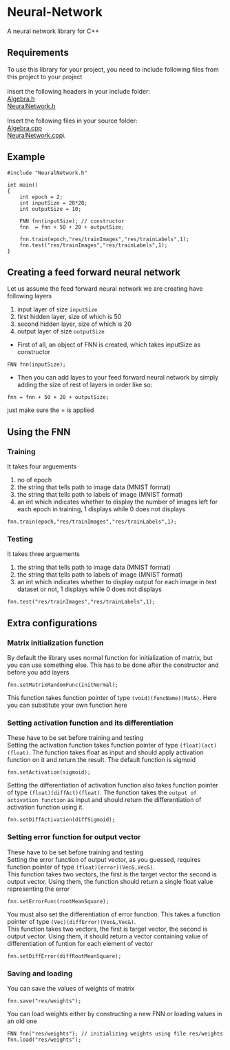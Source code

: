 # Neural-Network
A neural network library for C++
## Requirements
To use this library for your project, you need to include following files from this project to your project\
\
Insert the following headers in your include folder:\
[Algebra.h](incsrc/Algebra.h)\
[NeuralNetwork.h](incsrc/NeuralNetwork.h)\
\
Insert the following files in your source folder:\
[Algebra.cpp](incsrc/Algebra.cpp)\
[NeuralNetwork.cpp](incsrc/NeuralNetwork.cpp)\

## Example
```
#include "NeuralNetwork.h"

int main()
{
    int epoch = 2;
    int inputSize = 28*28;
    int outputSize = 10;

    FNN fnn(inputSize); // constructor
    fnn  = fnn + 50 + 20 + outputSize;

    fnn.train(epoch,"res/trainImages","res/trainLabels",1);
    fnn.test("res/trainImages","res/trainLabels",1);
}
```


## Creating a feed forward neural network
Let us assume the feed forward neural network we are creating have following layers
1. input layer of size `inputSize`
2. first hidden layer, size of which is 50
3. second hidden layer, size of which is 20
4. output layer of size `outputSize`

* First of all, an object of FNN is created, which takes inputSize as constructor
```
FNN fnn(inputSize);
```
* Then you can add layes to your feed forward neural network by simply adding the size of rest of layers in order like so:
```
fnn = fnn + 50 + 20 + outputSize;
```
just make sure the = is applied

## Using the FNN

### Training
It takes four arguements
1. no of epoch
2. the string that tells path to image data (MNIST format)
3. the string that tells path to labels of image (MNIST format)
4. an int which indicates whether to display the number of images left for each epoch in training, 1 displays while 0 does not displays
```
fnn.train(epoch,"res/trainImages","res/trainLabels",1);
```
### Testing
It takes three arguements
1. the string that tells path to image data (MNIST format)
2. the string that tells path to labels of image (MNIST format)
3. an int which indicates whether to display output for each image in test dataset or not, 1 displays while 0 does not displays
```
fnn.test("res/trainImages","res/trainLabels",1);
```
## Extra configurations

### Matrix initialization function
By default the library uses normal function for initialization of matrix, but you can use something else. This has to be done after the constructor and before you add layers
```
fnn.setMatrixRandomFunc(initNormal);
```
This function takes function pointer of type `(void)(funcName)(Mat&)`. Here you can substitute your own function here

### Setting activation function and its differentiation
These have to be set before training and testing\
Setting the activation function takes function pointer of type `(float)(act)(float)`. The function takes float as input and should apply activation function on it and return the result. The default function is sigmoid
```
fnn.setActivation(sigmoid);
```
Setting the differentiation of activation function also takes function pointer of type `(float)(diffAct)(float)`. The function takes the `output of activation function` as input and should return the differentiation of activation function using it.
```
fnn.setDiffActivation(diffSigmoid);
```
### Setting error function for output vector
These have to be set before training and testing\
Setting the error function of output vector, as you guessed, requires function pointer of type `(float)(error)(Vec&,Vec&)`.\
This function takes two vectors, the first is the target vector the second is output vector. Using them, the function should return a single float value representing the error
```
fnn.setErrorFunc(rootMeanSquare);
```
You must also set the differentiation of error function. This takes a function pointer of type `(Vec)(diffError)(Vec&,Vec&)`.\
This function takes two vectors, the first is target vector, the second is output vector. Using them, it should return a vector containing value of differentiation of funtion for each element of vector
```
fnn.setDiffError(diffRootMeanSquare);
```
### Saving and loading
You can save the values of weights of matrix
```
fnn.save("res/weights");
```
You can load weights either by constructing a new FNN or loading values in an old one
```
FNN fnn("res/weights"); // initializing weights using file res/weights
fnn.load("res/weights");
```



